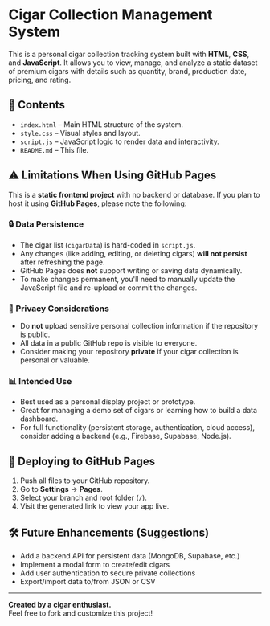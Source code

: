 # Cigar Collection Management System

This is a personal cigar collection tracking system built with **HTML**, **CSS**, and **JavaScript**. It allows you to view, manage, and analyze a static dataset of premium cigars with details such as quantity, brand, production date, pricing, and rating.

## 📁 Contents

- `index.html` – Main HTML structure of the system.
- `style.css` – Visual styles and layout.
- `script.js` – JavaScript logic to render data and interactivity.
- `README.md` – This file.

## ⚠️ Limitations When Using GitHub Pages

This is a **static frontend project** with no backend or database. If you plan to host it using **GitHub Pages**, please note the following:

### 🔒 Data Persistence

- The cigar list (`cigarData`) is hard-coded in `script.js`.  
- Any changes (like adding, editing, or deleting cigars) **will not persist** after refreshing the page.
- GitHub Pages does **not** support writing or saving data dynamically.  
- To make changes permanent, you'll need to manually update the JavaScript file and re-upload or commit the changes.

### 🔐 Privacy Considerations

- Do **not** upload sensitive personal collection information if the repository is public.
- All data in a public GitHub repo is visible to everyone.
- Consider making your repository **private** if your cigar collection is personal or valuable.

### 📊 Intended Use

- Best used as a personal display project or prototype.
- Great for managing a demo set of cigars or learning how to build a data dashboard.
- For full functionality (persistent storage, authentication, cloud access), consider adding a backend (e.g., Firebase, Supabase, Node.js).

## 🚀 Deploying to GitHub Pages

1. Push all files to your GitHub repository.
2. Go to **Settings** → **Pages**.
3. Select your branch and root folder (`/`).
4. Visit the generated link to view your app live.

## 🛠️ Future Enhancements (Suggestions)

- Add a backend API for persistent data (MongoDB, Supabase, etc.)
- Implement a modal form to create/edit cigars
- Add user authentication to secure private collections
- Export/import data to/from JSON or CSV

---

**Created by a cigar enthusiast.**  
Feel free to fork and customize this project!
